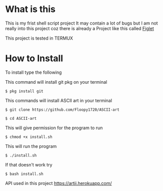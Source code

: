 # What is this

This is my frist shell script project
It may contain a lot of bugs but I am not really into this project coz there is already a Project like this called [Figlet](https://github.com/cmatsuoka/figlet)

This project is tested in TERMUX

# How to Install

To install type the following

This command will install git pkg on your terminal

`$ pkg install git`

This commands will install ASCII art in your terminal

`$ git clone https://github.com/Floopy1720/ASCII-art`

`$ cd ASCII-art`

This will give permission for the program to run

`$ chmod +x install.sh`

This will run the program

`$ ./install.sh`

If that doesn't work try

`$ bash install.sh`

API used in this project
https://artii.herokuapp.com/
